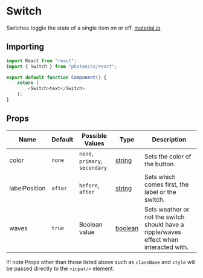# Switch
Switches toggle the state of a single item on or off. [material.io](https://material.io/components/switches)

## Importing

```js hl_lines="2 6"
import React from "react";
import { Switch } from "photoncss/react";

export default function Component() {
	return (
		<Switch>text</Switch>
	);
}
```

## Props
| Name | Default | Possible Values | Type | Description |
| - | - | - | - | - |
| color | `none` | `none`, `primary`, `secondary` | [string](https://developer.mozilla.org/en-US/docs/Web/JavaScript/Reference/Global_Objects/String) | Sets the color of the button. |
| labelPosition | `after` | `before`, `after` | [string](https://developer.mozilla.org/en-US/docs/Web/JavaScript/Reference/Global_Objects/String) | Sets which comes first, the label or the switch. |
| waves | `true` | Boolean value | [boolean](https://developer.mozilla.org/en-US/docs/Web/JavaScript/Reference/Global_Objects/Boolean) | Sets weather or not the switch should have a ripple/waves effect when interacted with. |


!!! note
	Props other than those listed above such as `className` and `style` will be passed directly to the `<input/>` element.

